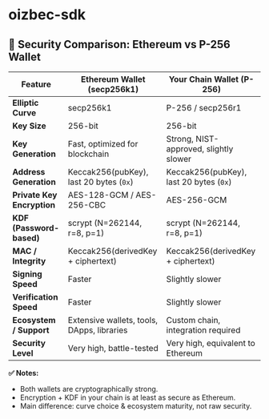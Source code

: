 # oizbec-sdk
## 🔹 Security Comparison: Ethereum vs P-256 Wallet

| Feature                  | Ethereum Wallet (secp256k1)               | Your Chain Wallet (P-256)                 |
|--------------------------|-------------------------------------------|------------------------------------------|
| **Elliptic Curve**       | secp256k1                                  | P-256 / secp256r1                        |
| **Key Size**             | 256-bit                                    | 256-bit                                   |
| **Key Generation**       | Fast, optimized for blockchain            | Strong, NIST-approved, slightly slower   |
| **Address Generation**   | Keccak256(pubKey), last 20 bytes (`0x`)  | Keccak256(pubKey), last 20 bytes (`0x`) |
| **Private Key Encryption**| AES-128-GCM / AES-256-CBC                 | AES-256-GCM                               |
| **KDF (Password-based)** | scrypt (N=262144, r=8, p=1)               | scrypt (N=262144, r=8, p=1)             |
| **MAC / Integrity**      | Keccak256(derivedKey + ciphertext)        | Keccak256(derivedKey + ciphertext)       |
| **Signing Speed**        | Faster                                     | Slightly slower                           |
| **Verification Speed**   | Faster                                     | Slightly slower                           |
| **Ecosystem / Support**  | Extensive wallets, tools, DApps, libraries| Custom chain, integration required        |
| **Security Level**       | Very high, battle-tested                   | Very high, equivalent to Ethereum        |

**✅ Notes:**  
- Both wallets are cryptographically strong.  
- Encryption + KDF in your chain is at least as secure as Ethereum.  
- Main difference: curve choice & ecosystem maturity, not raw security.
